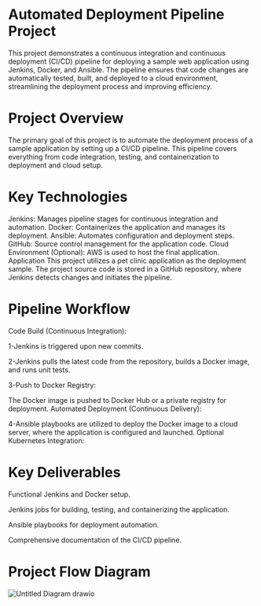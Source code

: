 # Automated Deployment Pipeline Project
This project demonstrates a continuous integration and continuous deployment (CI/CD) pipeline for deploying a sample web application using Jenkins, Docker, and Ansible. The pipeline ensures that code changes are automatically tested, built, and deployed to a cloud environment, streamlining the deployment process and improving efficiency.

# Project Overview
The primary goal of this project is to automate the deployment process of a sample application by setting up a CI/CD pipeline. This pipeline covers everything from code integration, testing, and containerization to deployment and cloud setup.

# Key Technologies
Jenkins: Manages pipeline stages for continuous integration and automation.
Docker: Containerizes the application and manages its deployment.
Ansible: Automates configuration and deployment steps.
GitHub: Source control management for the application code.
Cloud Environment (Optional): AWS is used to host the final application.
Application
This project utilizes a pet clinic application as the deployment sample. The project source code is stored in a GitHub repository, where Jenkins detects changes and initiates the pipeline.

# Pipeline Workflow
Code Build (Continuous Integration):

1-Jenkins is triggered upon new commits.

2-Jenkins pulls the latest code from the repository, builds a Docker image, and runs unit tests.

3-Push to Docker Registry:

The Docker image is pushed to Docker Hub or a private registry for deployment.
Automated Deployment (Continuous Delivery):

4-Ansible playbooks are utilized to deploy the Docker image to a cloud server, where the application is configured and launched.
Optional Kubernetes Integration:

# Key Deliverables
Functional Jenkins and Docker setup.

Jenkins jobs for building, testing, and containerizing the application.

Ansible playbooks for deployment automation.

Comprehensive documentation of the CI/CD pipeline.

# Project Flow Diagram

![Untitled Diagram drawio](https://github.com/user-attachments/assets/a51f8932-21d6-46d7-b5d8-9622dcf9b069)
